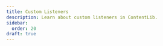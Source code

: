 ```yaml
---
title: Custom Listeners
description: Learn about custom listeners in ContentLib.
sidebar:
  order: 20
draft: true
---
```

